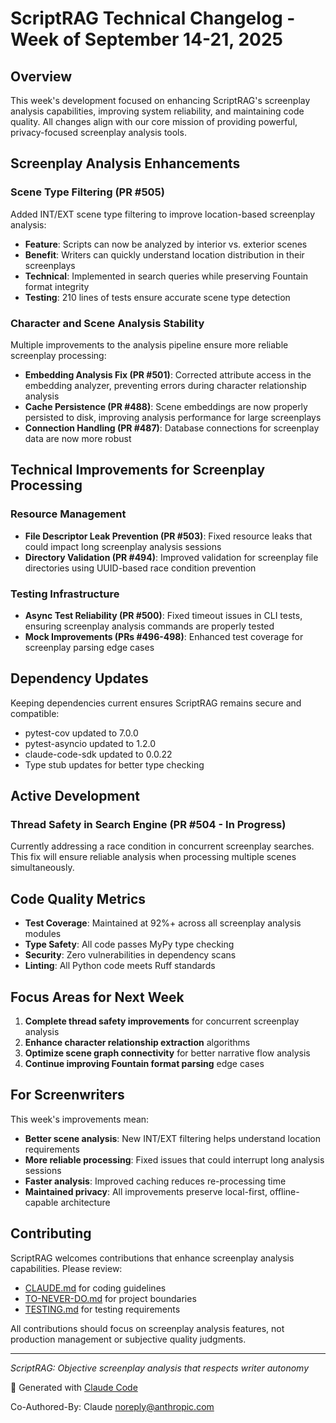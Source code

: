 # ScriptRAG Technical Changelog - Week of September 14-21, 2025

## Overview

This week's development focused on enhancing ScriptRAG's screenplay analysis capabilities, improving system reliability, and maintaining code quality. All changes align with our core mission of providing powerful, privacy-focused screenplay analysis tools.

## Screenplay Analysis Enhancements

### Scene Type Filtering (PR #505)

Added INT/EXT scene type filtering to improve location-based screenplay analysis:

- **Feature**: Scripts can now be analyzed by interior vs. exterior scenes
- **Benefit**: Writers can quickly understand location distribution in their screenplays
- **Technical**: Implemented in search queries while preserving Fountain format integrity
- **Testing**: 210 lines of tests ensure accurate scene type detection

### Character and Scene Analysis Stability

Multiple improvements to the analysis pipeline ensure more reliable screenplay processing:

- **Embedding Analysis Fix (PR #501)**: Corrected attribute access in the embedding analyzer, preventing errors during character relationship analysis
- **Cache Persistence (PR #488)**: Scene embeddings are now properly persisted to disk, improving analysis performance for large screenplays
- **Connection Handling (PR #487)**: Database connections for screenplay data are now more robust

## Technical Improvements for Screenplay Processing

### Resource Management

- **File Descriptor Leak Prevention (PR #503)**: Fixed resource leaks that could impact long screenplay analysis sessions
- **Directory Validation (PR #494)**: Improved validation for screenplay file directories using UUID-based race condition prevention

### Testing Infrastructure

- **Async Test Reliability (PR #500)**: Fixed timeout issues in CLI tests, ensuring screenplay analysis commands are properly tested
- **Mock Improvements (PRs #496-498)**: Enhanced test coverage for screenplay parsing edge cases

## Dependency Updates

Keeping dependencies current ensures ScriptRAG remains secure and compatible:

- pytest-cov updated to 7.0.0
- pytest-asyncio updated to 1.2.0
- claude-code-sdk updated to 0.0.22
- Type stub updates for better type checking

## Active Development

### Thread Safety in Search Engine (PR #504 - In Progress)

Currently addressing a race condition in concurrent screenplay searches. This fix will ensure reliable analysis when processing multiple scenes simultaneously.

## Code Quality Metrics

- **Test Coverage**: Maintained at 92%+ across all screenplay analysis modules
- **Type Safety**: All code passes MyPy type checking
- **Security**: Zero vulnerabilities in dependency scans
- **Linting**: All Python code meets Ruff standards

## Focus Areas for Next Week

1. **Complete thread safety improvements** for concurrent screenplay analysis
2. **Enhance character relationship extraction** algorithms
3. **Optimize scene graph connectivity** for better narrative flow analysis
4. **Continue improving Fountain format parsing** edge cases

## For Screenwriters

This week's improvements mean:

- **Better scene analysis**: New INT/EXT filtering helps understand location requirements
- **More reliable processing**: Fixed issues that could interrupt long analysis sessions
- **Faster analysis**: Improved caching reduces re-processing time
- **Maintained privacy**: All improvements preserve local-first, offline-capable architecture

## Contributing

ScriptRAG welcomes contributions that enhance screenplay analysis capabilities. Please review:

- [CLAUDE.md](CLAUDE.md) for coding guidelines
- [TO-NEVER-DO.md](TO-NEVER-DO.md) for project boundaries
- [TESTING.md](docs/TESTING.md) for testing requirements

All contributions should focus on screenplay analysis features, not production management or subjective quality judgments.

---

*ScriptRAG: Objective screenplay analysis that respects writer autonomy*

🤖 Generated with [Claude Code](https://claude.ai/code)

Co-Authored-By: Claude <noreply@anthropic.com>
